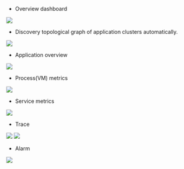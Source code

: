 - Overview dashboard
<img src="https://skywalkingtest.github.io/page-resources/5.0.0-beta2/Dashboard.png"/>

- Discovery topological graph of application clusters automatically.
<img src="https://skywalkingtest.github.io/page-resources/5.0.0-beta2/Topology.png"/>

- Application overview
<img src="https://skywalkingtest.github.io/page-resources/5.0.0-beta2/application.png"/>

- Process(VM) metrics
<img src="https://skywalkingtest.github.io/page-resources/5.0.0-beta2/server.png"/>

- Service metrics
<img src="https://skywalkingtest.github.io/page-resources/5.0.0-beta2/Service.png"/>

- Trace
<img src="https://skywalkingtest.github.io/page-resources/5.0.0-beta2/trace_list.png"/>

<img src="https://skywalkingtest.github.io/page-resources/5.0.0-beta2/trace.png"/>

- Alarm
<img src="https://skywalkingtest.github.io/page-resources/5.0.0-beta2/application-alarm.png"/>
